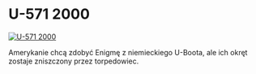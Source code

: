 U-571 2000 
=============
[![U-571 2000 ](http://vidos.pl/images/player.gif)](http://vidos.pl/u-571-2000)

 Amerykanie chcą zdobyć Enigmę z niemieckiego U-Boota, ale ich okręt zostaje zniszczony przez torpedowiec.
